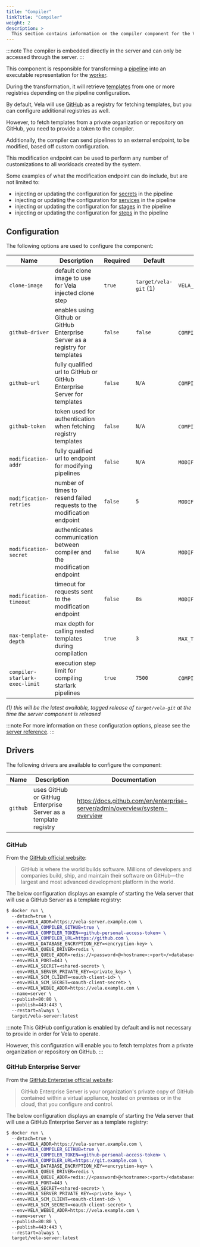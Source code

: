 ```yaml
---
title: "Compiler"
linkTitle: "Compiler"
weight: 2
description: >
  This section contains information on the compiler component for the Vela server.
---
```


:::note
The compiler is embedded directly in the server and can only be accessed through the server.
:::

This component is responsible for transforming a [pipeline](None) into an executable representation for the [worker](/docs/installation/worker/worker.md).

During the transformation, it will retrieve [templates](/docs/tour/templates/) from one or more registries depending on the pipeline configuration.

By default, Vela will use [GitHub](https://github.com/) as a registry for fetching templates, but you can configure additional registries as well.

However, to fetch templates from a private organization or repository on GitHub, you need to provide a token to the compiler.

Additionally, the compiler can send pipelines to an external endpoint, to be modified, based off custom configuration.

This modification endpoint can be used to perform any number of customizations to all workloads created by the system.

Some examples of what the modification endpoint can do include, but are not limited to:

* injecting or updating the configuration for [secrets](/docs/tour/secrets/) in the pipeline
* injecting or updating the configuration for [services](/docs/tour/services/) in the pipeline
* injecting or updating the configuration for [stages](/docs/tour/stages/) in the pipeline
* injecting or updating the configuration for [steps](/docs/tour/steps/) in the pipeline

## Configuration

The following options are used to configure the component:

| Name                           | Description                                                                  | Required | Default               | Environment Variables                                                 |
| ------------------------------ | ---------------------------------------------------------------------------- | -------- | --------------------- | --------------------------------------------------------------------- |
| `clone-image`                  | default clone image to use for Vela injected clone step                      | `true`   | `target/vela-git` (1) | `VELA_CLONE_IMAGE`                                                    |
| `github-driver`                | enables using Github or GitHub Enterprise Server as a registry for templates | `false`  | `false`               | `COMPILER_GITHUB`\`VELA_COMPILER_GITHUB`                           |
| `github-url`                   | fully qualified url to GitHub or GitHub Enterprise Server for templates      | `false`  | `N/A`                 | `COMPILER_GITHUB_URL`\`VELA_COMPILER_GITHUB_URL`                   |
| `github-token`                 | token used for authentication when fetching registry templates               | `false`  | `N/A`                 | `COMPILER_GITHUB_TOKEN`\`VELA_COMPILER_GITHUB_TOKEN`               |
| `modification-addr`            | fully qualified url to endpoint for modifying pipelines                      | `false`  | `N/A`                 | `MODIFICATION_ADDR`\`VELA_MODIFICATION_ADDR`                       |
| `modification-retries`         | number of times to resend failed requests to the modification endpoint       | `false`  | `5`                   | `MODIFICATION_RETRIES`\`VELA_MODIFICATION_RETRIES`                 |
| `modification-secret`          | authenticates communication between compiler and the modification endpoint   | `false`  | `N/A`                 | `MODIFICATION_SECRET`\`VELA_MODIFICATION_SECRET`                   |
| `modification-timeout`         | timeout for requests sent to the modification endpoint                       | `false`  | `8s`                  | `MODIFICATION_TIMEOUT`\`VELA_MODIFICATION_TIMEOUT`                 |
| `max-template-depth`           | max depth for calling nested templates during compilation                    | `true`   | `3`                   | `MAX_TEMPLATE_DEPTH`\`VELA_MAX_TEMPLATE_DEPTH`                     |
| `compiler-starlark-exec-limit` | execution step limit for compiling starlark pipelines                        | `true`   | `7500`                | `COMPILER_STARLARK_EXEC_LIMIT`\`VELA_COMPILER_STARLARK_EXEC_LIMIT` |

_(1) this will be the latest available, tagged release of `target/vela-git` at the time the server component is released_

:::note
For more information on these configuration options, please see the [server reference](/docs/reference/installation/server/server.md).
:::

## Drivers

The following drivers are available to configure the component:

| Name     | Description                                                    | Documentation                                                               |
| -------- | -------------------------------------------------------------- | --------------------------------------------------------------------------- |
| `github` | uses GitHub or GitHug Enterprise Server as a template registry | https://docs.github.com/en/enterprise-server/admin/overview/system-overview |

### GitHub

From the [GitHub official website](https://github.com/about/):

> GitHub is where the world builds software. Millions of developers and companies build, ship, and maintain their software on GitHub—the largest and most advanced development platform in the world.

The below configuration displays an example of starting the Vela server that will use a GitHub Server as a template registry:

```diff
$ docker run \
  --detach=true \
  --env=VELA_ADDR=https://vela-server.example.com \
+ --env=VELA_COMPILER_GITHUB=true \
+ --env=VELA_COMPILER_TOKEN=<github-personal-access-token> \
+ --env=VELA_COMPILER_URL=https://github.com \
  --env=VELA_DATABASE_ENCRYPTION_KEY=<encryption-key> \
  --env=VELA_QUEUE_DRIVER=redis \
  --env=VELA_QUEUE_ADDR=redis://<password>@<hostname>:<port>/<database> \
  --env=VELA_PORT=443 \
  --env=VELA_SECRET=<shared-secret> \
  --env=VELA_SERVER_PRIVATE_KEY=<private_key> \
  --env=VELA_SCM_CLIENT=<oauth-client-id> \
  --env=VELA_SCM_SECRET=<oauth-client-secret> \
  --env=VELA_WEBUI_ADDR=https://vela.example.com \
  --name=server \
  --publish=80:80 \
  --publish=443:443 \
  --restart=always \
  target/vela-server:latest
```

:::note
This GitHub configuration is enabled by default and is not necessary to provide in order for Vela to operate.

However, this configuration will enable you to fetch templates from a private organization or repository on GitHub.
:::

### GitHub Enterprise Server

From the [GitHub Enterprise official website](https://docs.github.com/en/enterprise-server/admin/overview/system-overview):

> GitHub Enterprise Server is your organization's private copy of GitHub contained within a virtual appliance, hosted on premises or in the cloud, that you configure and control.

The below configuration displays an example of starting the Vela server that will use a GitHub Enterprise Server as a template registry:

```diff
$ docker run \
  --detach=true \
  --env=VELA_ADDR=https://vela-server.example.com \
+ --env=VELA_COMPILER_GITHUB=true \
+ --env=VELA_COMPILER_TOKEN=<github-personal-access-token> \
+ --env=VELA_COMPILER_URL=https://git.example.com \
  --env=VELA_DATABASE_ENCRYPTION_KEY=<encryption-key> \
  --env=VELA_QUEUE_DRIVER=redis \
  --env=VELA_QUEUE_ADDR=redis://<password>@<hostname>:<port>/<database> \
  --env=VELA_PORT=443 \
  --env=VELA_SECRET=<shared-secret> \
  --env=VELA_SERVER_PRIVATE_KEY=<private_key> \
  --env=VELA_SCM_CLIENT=<oauth-client-id> \
  --env=VELA_SCM_SECRET=<oauth-client-secret> \
  --env=VELA_WEBUI_ADDR=https://vela.example.com \
  --name=server \
  --publish=80:80 \
  --publish=443:443 \
  --restart=always \
  target/vela-server:latest
```
